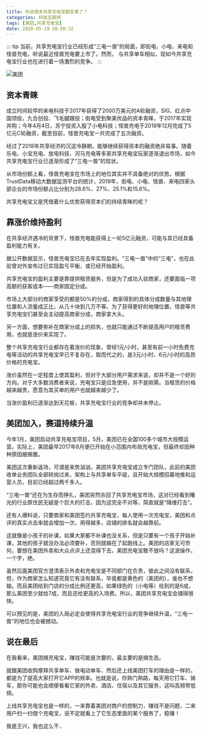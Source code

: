 ```yaml
---
title: 听说很多共享充电宝都变黄了？
categories: 科技互联网
tags: [美团,共享充电宝]
date: 2020-05-19 20:50:32
---
```


::: tip
当前，共享充电宝行业已经形成“三电一兽”的局面，即街电、小电、来电和怪兽充电，听说最近怪兽充电要上市了。然而， 与共享单车相似，现如今共享充电宝行业也在进行着一场激烈的竞争。
:::

<!-- more -->

![美团](./images/it/1/mt.jpeg)

## 资本青睐

成立时间较早的来电科技于2017年获得了2000万美元的A轮融资，SIG、红点中国领投，九合创投、飞毛腿跟投；街电受到聚美优品的资本青睐，于2017年实现并购；今年4月4日，苏宁投资入股了小电科技；怪兽充电于2019年12月完成了5亿元C轮融资，截至目前，怪兽充电宝一共完成了五次融资。

经过了2018年共享经济的沉淀冷静期，能够继续获得资本的融资绝非易事。随着乐电、小宝充电、放电科技、河马充电等多家共享充电宝玩家逐渐退出市场，如今共享充电宝行业已逐渐形成了“三电一兽”的现状。

从市场份额上看，怪兽充电宝在市场上的地位其实并不具备绝对的优势。根据TrustData移动大数据监测平台的统计，2019年，街电、小电、怪兽、来电四家头部企业的市场份额占比分别为28.6%、27%、25.1%和15.6%。

共享充电宝又是凭借着什么优势获得资本们的持续青睐的呢？

## 靠涨价维持盈利

在共享经济遇冷的背景下，怪兽充电能获得上一轮5亿元融资，可能与其已经具备盈利能力有关。

据公开数据显示，怪兽充电宝已在去年实现盈利。“三电一兽”中的“三电”，也在此前曾对外宣布过已实现盈亏平衡，或已经开始盈利。

共享充电宝的盈利主要是靠提供租赁服务，但是为了成功入驻商家，还要面临一项高额的获客成本——商家固定分成。

市场上大部分的商家享受的都是50%的分成，商家得到的具体分成数量与其地理位置和人流量成正比，从几十块到几万不等。为了获得更好的地理位置，怪兽等共享充电宝们甚至会主动提高商家分成，商家拿大头。

另一方面，想要弥补在商家分成上的损失，也就只能通过不断提高用户的租赁费用，也就是涨价来实现了。

整个共享充电宝行业都存在着涨价的现象，曾经1元/小时，甚至有前一小时免费充电等活动的共享充电宝早已不复存在，取而代之的，是3元/小时、6元/小时的高昂价格的充电宝。

涨价虽然在一定程度上使其盈利，但对于大部分用户需求来说，却并不是一个好的方向。对于大多数消费者来说，充电宝只是应急使用，并不是刚需。当租赁的价格越来越贵，愿意为其买单的用户也就越来越少了。

当涨价盈利已逐渐达到天花板，共享充电宝行业的竞争却并未停止。

## 美团加入，赛道持续升温

今年1月，美团启动共享充电宝项目，5月，美团已在全国100多个城市大规模运营。实际上，美团最早2017年8月便已开始在小范围内布局充电宝，但最终却因种种原因被搁置。

美团这次重新返场，可谓是来势汹汹，美团共享充电宝成立专门团队，此前的美团收单业务团队全部转岗过来，架构上与共享单车平级，且开始大规模招募地推和运营人员，目前已经超过两千多人。

“三电一兽”还在为生存而挣扎，美团突然杀回了共享充电宝市场，这对已经看到曙光的行业原住民无疑是个巨大的打击，因为这完全不对等，简直就是“降维打击”。

还有人爆料说，只要商家和美团签约共享充电宝，每人使用一次充电宝，美团和点评的真实点击率就会增加一次，用得越多，店铺的排名就会越靠前。

这就像是小孩子的补课，如果大家都不补课也没关系，但是只要有一个孩子开始补课，其他的孩子就没办法必须要补，否则就输在了起跑线上。美团的店家无可奈何，要想在美团外卖和大众点评上还混得下去，美团充电宝敢不放吗？这波操作，一个字，绝。

虽然后面美团官方澄清表示外卖和充电宝是不同部门在负责，彼此之间没有联系，但，作为商家怎么知道究竟它有没有联系，毕竟都是黄色的（美团的），谁也不想输。而且美团给到门店的分成比例还更高，如果绿色的（小电等）给到的是6成，那么美团至少就给7成，而且还给更高的入场费。所以，美团共享充电宝会铺得很快。

可以预见的是，美团的入局必定会使得共享充电宝行业的竞争继续升温，“三电一兽”的地位也会被撼动。

## 说在最后

在我看来，美团搞充电宝，赚钱可能是次要的，最主要的是搞生态。

就跟美团收购摩拜共享单车、做电动单车、然后还上线美团打车的理由是一样的，都是为了提高大家打开它APP的频率。也就是说，你熟门熟路，每天用它打车、骑车，那你可能也会顺便看看它家的外卖、酒店、住宿以及其它服务，这叫高频带低频。

上线共享充电宝也是一样的，一来靠着美团对商户的控制力，赚钱不是问题，二来用户扫一扫借个充电宝，说不定就看上了它生态里面的某个服务了，稳赚！

我是王兴，我也这么干..